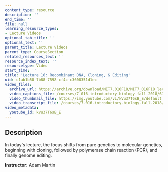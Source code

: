 ```yaml
---
content_type: resource
description: ''
end_time: ''
file: null
learning_resource_types:
- Lecture Videos
optional_tab_title: ''
optional_text: ''
parent_title: Lecture Videos
parent_type: CourseSection
related_resources_text: ''
resource_index_text: ''
resourcetype: Video
start_time: ''
title: 'Lecture 16: Recombinant DNA, Cloning, & Editing'
uid: c1ab1b58-7b88-7598-cf4c-c3608351d1ec
video_files:
  archive_url: https://archive.org/download/MIT7.016F18/MIT7_016F18_lec16_300k.mp4
  video_captions_file: /courses/7-016-introductory-biology-fall-2018/670a2fb36bd75db3a054673dfa80ae91_kVu37T6sB_E.vtt
  video_thumbnail_file: https://img.youtube.com/vi/kVu37T6sB_E/default.jpg
  video_transcript_file: /courses/7-016-introductory-biology-fall-2018/d1c8b8de77b6f6d97f3fbba7e4a05940_kVu37T6sB_E.pdf
video_metadata:
  youtube_id: kVu37T6sB_E
---
```


Description
-----------

In today's lecture, the focus shifts from pure genetics to molecular genetics, beginning with cloning, followed by polymerase chain reaction (PCR), and finally genome editing.

**Instructor:** Adam Martin